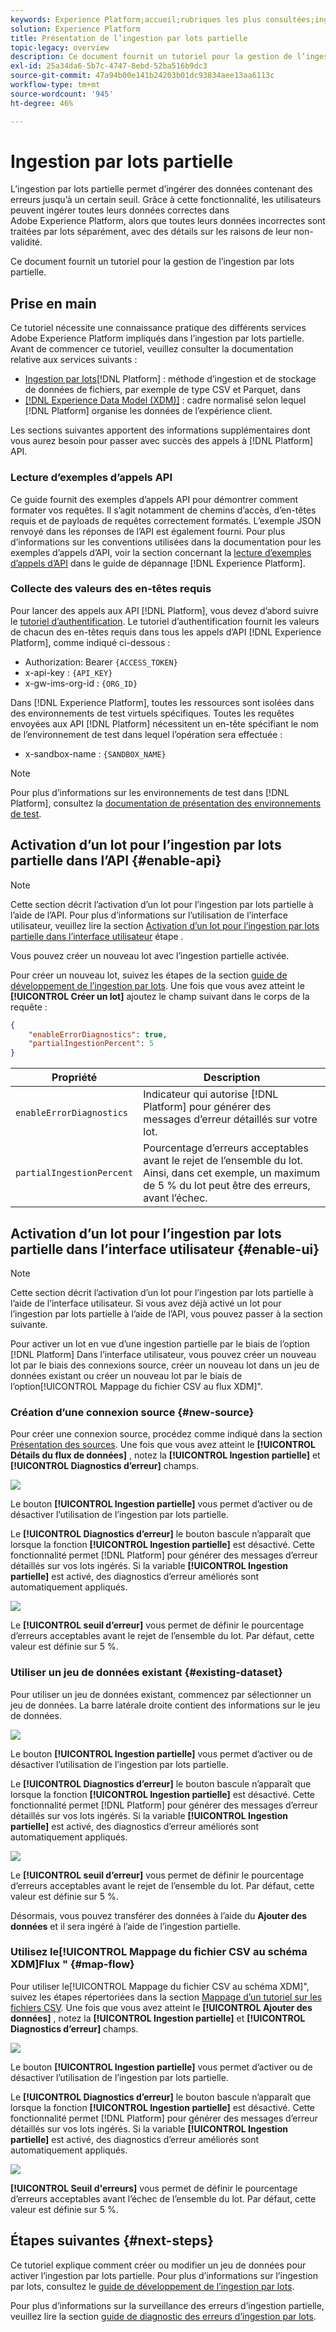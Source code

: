 ```yaml
---
keywords: Experience Platform;accueil;rubriques les plus consultées;ingestion par lots;ingestion par lots;ingestion partielle;ingestion partielle;récupération d’une erreur;récupérer une erreur;ingestion par lots partielle;ingestion par lots partielle;ingestion partielle;ingestion;ingestion
solution: Experience Platform
title: Présentation de l’ingestion par lots partielle
topic-legacy: overview
description: Ce document fournit un tutoriel pour la gestion de l’ingestion par lots partielle.
exl-id: 25a34da6-5b7c-4747-8ebd-52ba516b9dc3
source-git-commit: 47a94b00e141b24203b01dc93834aee13aa6113c
workflow-type: tm+mt
source-wordcount: '945'
ht-degree: 46%

---
```


# Ingestion par lots partielle

L’ingestion par lots partielle permet d’ingérer des données contenant des erreurs jusqu’à un certain seuil. Grâce à cette fonctionnalité, les utilisateurs peuvent ingérer toutes leurs données correctes dans Adobe Experience Platform, alors que toutes leurs données incorrectes sont traitées par lots séparément, avec des détails sur les raisons de leur non-validité.

Ce document fournit un tutoriel pour la gestion de l’ingestion par lots partielle.

## Prise en main

Ce tutoriel nécessite une connaissance pratique des différents services Adobe Experience Platform impliqués dans l’ingestion par lots partielle. Avant de commencer ce tutoriel, veuillez consulter la documentation relative aux services suivants :

- [Ingestion par lots](./overview.md)[!DNL Platform] : méthode d’ingestion et de stockage de données de fichiers, par exemple de type CSV et Parquet, dans 
- [[!DNL Experience Data Model (XDM)]](../../xdm/home.md) : cadre normalisé selon lequel [!DNL Platform] organise les données de l’expérience client.

Les sections suivantes apportent des informations supplémentaires dont vous aurez besoin pour passer avec succès des appels à [!DNL Platform] API.

### Lecture d’exemples d’appels API

Ce guide fournit des exemples d’appels API pour démontrer comment formater vos requêtes. Il s’agit notamment de chemins d’accès, d’en-têtes requis et de payloads de requêtes correctement formatés. L’exemple JSON renvoyé dans les réponses de l’API est également fourni. Pour plus d’informations sur les conventions utilisées dans la documentation pour les exemples d’appels d’API, voir la section concernant la [lecture d’exemples d’appels d’API](../../landing/troubleshooting.md#how-do-i-format-an-api-request) dans le guide de dépannage [!DNL Experience Platform].

### Collecte des valeurs des en-têtes requis

Pour lancer des appels aux API [!DNL Platform], vous devez d’abord suivre le [tutoriel d’authentification](https://experienceleague.adobe.com/docs/experience-platform/landing/platform-apis/api-authentication.html?lang=fr). Le tutoriel d’authentification fournit les valeurs de chacun des en-têtes requis dans tous les appels d’API [!DNL Experience Platform], comme indiqué ci-dessous :

- Authorization: Bearer `{ACCESS_TOKEN}`
- x-api-key : `{API_KEY}`
- x-gw-ims-org-id : `{ORG_ID}`

Dans [!DNL Experience Platform], toutes les ressources sont isolées dans des environnements de test virtuels spécifiques. Toutes les requêtes envoyées aux API [!DNL Platform] nécessitent un en-tête spécifiant le nom de l’environnement de test dans lequel l’opération sera effectuée :

- x-sandbox-name : `{SANDBOX_NAME}`

>[!NOTE]
>
>Pour plus d’informations sur les environnements de test dans [!DNL Platform], consultez la [documentation de présentation des environnements de test](../../sandboxes/home.md).

## Activation d’un lot pour l’ingestion par lots partielle dans l’API {#enable-api}

>[!NOTE]
>
>Cette section décrit l’activation d’un lot pour l’ingestion par lots partielle à l’aide de l’API. Pour plus d’informations sur l’utilisation de l’interface utilisateur, veuillez lire la section [Activation d’un lot pour l’ingestion par lots partielle dans l’interface utilisateur](#enable-ui) étape .

Vous pouvez créer un nouveau lot avec l’ingestion partielle activée.

Pour créer un nouveau lot, suivez les étapes de la section [guide de développement de l’ingestion par lots](./api-overview.md). Une fois que vous avez atteint le **[!UICONTROL Créer un lot]** ajoutez le champ suivant dans le corps de la requête :

```json
{
    "enableErrorDiagnostics": true,
    "partialIngestionPercent": 5
}
```

| Propriété | Description |
| -------- | ----------- |
| `enableErrorDiagnostics` | Indicateur qui autorise [!DNL Platform] pour générer des messages d’erreur détaillés sur votre lot. |
| `partialIngestionPercent` | Pourcentage d’erreurs acceptables avant le rejet de l’ensemble du lot. Ainsi, dans cet exemple, un maximum de 5 % du lot peut être des erreurs, avant l’échec. |


## Activation d’un lot pour l’ingestion par lots partielle dans l’interface utilisateur {#enable-ui}

>[!NOTE]
>
>Cette section décrit l’activation d’un lot pour l’ingestion par lots partielle à l’aide de l’interface utilisateur. Si vous avez déjà activé un lot pour l’ingestion par lots partielle à l’aide de l’API, vous pouvez passer à la section suivante.

Pour activer un lot en vue d’une ingestion partielle par le biais de l’option [!DNL Platform] Dans l’interface utilisateur, vous pouvez créer un nouveau lot par le biais des connexions source, créer un nouveau lot dans un jeu de données existant ou créer un nouveau lot par le biais de l’option[!UICONTROL Mappage du fichier CSV au flux XDM]&quot;.

### Création d’une connexion source {#new-source}

Pour créer une connexion source, procédez comme indiqué dans la section [Présentation des sources](../../sources/home.md). Une fois que vous avez atteint le **[!UICONTROL Détails du flux de données]** , notez la **[!UICONTROL Ingestion partielle]** et **[!UICONTROL Diagnostics d’erreur]** champs.

![](../images/batch-ingestion/partial-ingestion/configure-batch.png)

Le bouton **[!UICONTROL Ingestion partielle]** vous permet d’activer ou de désactiver l’utilisation de l’ingestion par lots partielle.

Le **[!UICONTROL Diagnostics d’erreur]** le bouton bascule n’apparaît que lorsque la fonction **[!UICONTROL Ingestion partielle]** est désactivé. Cette fonctionnalité permet [!DNL Platform] pour générer des messages d’erreur détaillés sur vos lots ingérés. Si la variable **[!UICONTROL Ingestion partielle]** est activé, des diagnostics d’erreur améliorés sont automatiquement appliqués.

![](../images/batch-ingestion/partial-ingestion/configure-batch-partial-ingestion-focus.png)

Le **[!UICONTROL seuil d’erreur]** vous permet de définir le pourcentage d’erreurs acceptables avant le rejet de l’ensemble du lot. Par défaut, cette valeur est définie sur 5 %.

### Utiliser un jeu de données existant {#existing-dataset}

Pour utiliser un jeu de données existant, commencez par sélectionner un jeu de données. La barre latérale droite contient des informations sur le jeu de données.

![](../images/batch-ingestion/partial-ingestion/monitor-dataset.png)

Le bouton **[!UICONTROL Ingestion partielle]** vous permet d’activer ou de désactiver l’utilisation de l’ingestion par lots partielle.

Le **[!UICONTROL Diagnostics d’erreur]** le bouton bascule n’apparaît que lorsque la fonction **[!UICONTROL Ingestion partielle]** est désactivé. Cette fonctionnalité permet [!DNL Platform] pour générer des messages d’erreur détaillés sur vos lots ingérés. Si la variable **[!UICONTROL Ingestion partielle]** est activé, des diagnostics d’erreur améliorés sont automatiquement appliqués.

![](../images/batch-ingestion/partial-ingestion/monitor-dataset-partial-ingestion-focus.png)

Le **[!UICONTROL seuil d’erreur]** vous permet de définir le pourcentage d’erreurs acceptables avant le rejet de l’ensemble du lot. Par défaut, cette valeur est définie sur 5 %.

Désormais, vous pouvez transférer des données à l’aide du **Ajouter des données** et il sera ingéré à l’aide de l’ingestion partielle.

### Utilisez le[!UICONTROL Mappage du fichier CSV au schéma XDM]Flux &quot; {#map-flow}

Pour utiliser le[!UICONTROL Mappage du fichier CSV au schéma XDM]&quot;, suivez les étapes répertoriées dans la section [Mappage d’un tutoriel sur les fichiers CSV](../tutorials/map-a-csv-file.md). Une fois que vous avez atteint le **[!UICONTROL Ajouter des données]** , notez la **[!UICONTROL Ingestion partielle]** et **[!UICONTROL Diagnostics d’erreur]** champs.

![](../images/batch-ingestion/partial-ingestion/xdm-csv-workflow.png)

Le bouton **[!UICONTROL Ingestion partielle]** vous permet d’activer ou de désactiver l’utilisation de l’ingestion par lots partielle.

Le **[!UICONTROL Diagnostics d’erreur]** le bouton bascule n’apparaît que lorsque la fonction **[!UICONTROL Ingestion partielle]** est désactivé. Cette fonctionnalité permet [!DNL Platform] pour générer des messages d’erreur détaillés sur vos lots ingérés. Si la variable **[!UICONTROL Ingestion partielle]** est activé, des diagnostics d’erreur améliorés sont automatiquement appliqués.

![](../images/batch-ingestion/partial-ingestion/xdm-csv-workflow-partial-ingestion-focus.png)

**[!UICONTROL Seuil d&#39;erreurs]** vous permet de définir le pourcentage d’erreurs acceptables avant l’échec de l’ensemble du lot. Par défaut, cette valeur est définie sur 5 %.

## Étapes suivantes {#next-steps}

Ce tutoriel explique comment créer ou modifier un jeu de données pour activer l’ingestion par lots partielle. Pour plus d’informations sur l’ingestion par lots, consultez le [guide de développement de l’ingestion par lots](./api-overview.md).

Pour plus d’informations sur la surveillance des erreurs d’ingestion partielle, veuillez lire la section [guide de diagnostic des erreurs d’ingestion par lots](../quality/error-diagnostics.md).
